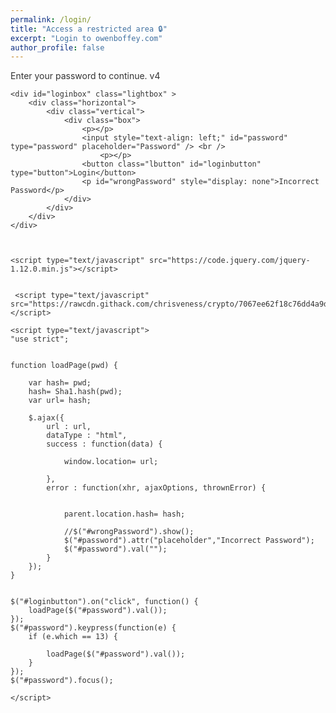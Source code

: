 ```yaml
---
permalink: /login/
title: "Access a restricted area 🔒"
excerpt: "Login to owenboffey.com"
author_profile: false
---
```


Enter your password to continue.
v4

<html xmlns="http://www.w3.org/1999/xhtml">
<head>

<meta name="viewport" content="width=device-width, initial-scale=1.0">

</head>

<style>

body {

	background-attachment: fixed;
	color: #333;
}

.box {
	border-radius: 3px;
	background: rgba(101, 101, 101, 0.7); margin: auto; padding: 12px;
}

.lightbox {
	zoom: 1.5;
	position: fixed;
	top: 0;
	left: 0;
	width: 100%;
	height: 100%;
	background: rgba(10, 10, 10, 0.8);
	text-align: center;
	margin: auto;

}

div.horizontal {
	display: flex;
	justify-content: center;
	height: 100%;
}

div.vertical {
	display: flex;
	flex-direction: column;
	justify-content: center;
	width: 100%;
}

::-webkit-input-placeholder {
   color: #955;
   text-align: center;
}

::-moz-placeholder {
   color: #955;
   text-align: center;
}

:-ms-input-placeholder {
   color: #955;
   text-align: center;
}

.lbutton {
  background-color: white;
  border: 1px solid black;
  color: black;
  padding: 3px 6px;
  text-align: center;
  text-decoration: none;
  display: inline-block;
  font-size: 16px;
  border-radius: 3px;
}

.lbutton:hover {
  background-color: #e5e5e5;
  color: black;

</style>

<body>

	<div id="loginbox" class="lightbox" >
		<div class="horizontal">
			<div class="vertical">
				<div class="box">
					<p></p>
					<input style="text-align: left;" id="password" type="password" placeholder="Password" /> <br />
          				<p></p>
					<button class="lbutton" id="loginbutton" type="button">Login</button>
					<p id="wrongPassword" style="display: none">Incorrect Password</p>
				</div>
			</div>
		</div>
	</div>



	<script type="text/javascript" src="https://code.jquery.com/jquery-1.12.0.min.js"></script>


	 <script type="text/javascript" src="https://rawcdn.githack.com/chrisveness/crypto/7067ee62f18c76dd4a9d372a00e647205460b62b/sha1.js"></script>

	<script type="text/javascript">
	"use strict";


	function loadPage(pwd) {

		var hash= pwd;
		hash= Sha1.hash(pwd);
		var url= hash;

		$.ajax({
			url : url,
			dataType : "html",
			success : function(data) {

				window.location= url;

			},
			error : function(xhr, ajaxOptions, thrownError) {


				parent.location.hash= hash;

				//$("#wrongPassword").show();
				$("#password").attr("placeholder","Incorrect Password");
				$("#password").val("");
			}
		});
	}


	$("#loginbutton").on("click", function() {
		loadPage($("#password").val());
	});
	$("#password").keypress(function(e) {
		if (e.which == 13) {

			loadPage($("#password").val());
		}
	});
	$("#password").focus();

	</script>

</body>
</html>
